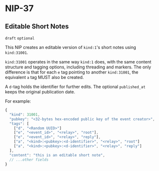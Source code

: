 
NIP-37
======

Editable Short Notes
--------------------

`draft` `optional`

This NIP creates an editable version of `kind:1`'s short notes using `kind:31001`. 

`kind:31001` operates in the same way `kind:1` does, with the same content structure and tagging options, including threading and markers. The only difference is that for each `e` tag pointing to another `kind:31001`, the equivalent `a` tag MUST also be created. 

A `d`-tag holds the identifier for further edits. The optional `published_at` keeps the original publication date. 

For example:

```js
{
  "kind": 31001,
  "pubkey": "<32-bytes hex-encoded public key of the event creator>",
  "tags": [
    ["d", "<Random UUID>"]
    ["e", "<event_id>", "<relay>", "root"],
    ["e", "<event_id>", "<relay>", "reply"],
    ["a", "<kind>:<pubkey>:<d-identifier>", "<relay>", "root"]
    ["a", "<kind>:<pubkey>:<d-identifier>", "<relay>", "reply"]
  ],
  "content": "this is an editable short note",
  // ...other fields
}
```
